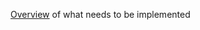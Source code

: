 [Overview](https://microsoft.github.io/language-server-protocol/overviews/lsp/overview/)
of what needs to be implemented
